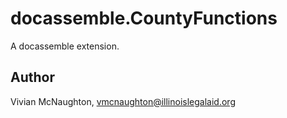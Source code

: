 # docassemble.CountyFunctions

A docassemble extension.

## Author

Vivian McNaughton, vmcnaughton@illinoislegalaid.org

